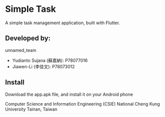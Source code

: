 # Simple Task

A simple task management application, built with Flutter.

## Developed by:

unnamed_team
- Yudianto Sujana (蘇嘉納): P78077016
- Jiawen-Li (李佳文): P78073012

## Install
Download the app.apk file, and install it on your Android phone

Computer Science and Information Engineering (CSIE)
National Cheng Kung University
Tainan, Taiwan

